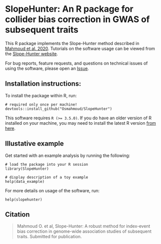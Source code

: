 # SlopeHunter: An R package for collider bias correction in GWAS of subsequent traits

This R package implements the Slope-Hunter method described in [Mahmoud et al. 2020](https://www.biorxiv.org/content/10.1101/2020.01.31.928077v1). Tutorials on the software usage can be viewed from the [Slope-Hunter website](http://osmahmoud.com/SlopeHunter/).

For bug reports, feature requests, and questions on technical issues of using the software, please open an [Issue](../issues).

## Installation instructions:

To install the package within R, run:

```{r}
# required only once per machine!
devtools::install_github("Osmahmoud/SlopeHunter")
```
This software requires `R (>= 3.5.0)`. If you do have an older version of R installed on your machine, you may need to install the latest R version [from here](https://cloud.r-project.org/).


## Illustative example

Get started with an example analysis by running the following:

```{r}
# load the package into your R session
library(SlopeHunter)

# display description of a toy example
help(data_example)
```

For more details on usage of the software, run:
```{r}
help(slopehunter)
```

## Citation

> Mahmoud O. et al, Slope-Hunter: A robust method for index-event bias correction in genome-wide association studies of subsequent traits.  Submitted for publication.
